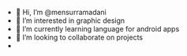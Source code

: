 - 👋 Hi, I’m @mensurramadani
- 👀 I’m interested in graphic design
- 🌱 I’m currently learning language for android apps
- 💞️ I’m looking to collaborate on projects
-

<!---
mensurramadani/mensurramadani is a ✨ special ✨ repository because its `README.md` (this file) appears on your GitHub profile.
You can click the Preview link to take a look at your changes.
--->
